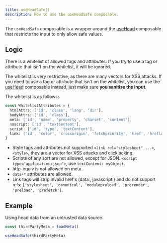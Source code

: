 ```yaml
---
title: useHeadSafe()
description: How to use the useHeadSafe composable.
---
```


The `useHeadSafe` composable is a wrapper around the [useHead](/guide/composables/use-head) composable that restricts the input to only allow safe values.

## Logic

There is a whitelist of allowed tags and attributes. If you try to use a tag or attribute that isn't on the whitelist, it will be ignored.

The whitelist is very restrictive, as there are many vectors for XSS attacks. If you need to use a tag or attribute that isn't on the whitelist, you can use the [useHead](/guide/composables/use-head) composable instead,
just make sure **you sanitise the input**.

The whitelist is as follows:

```ts
const WhitelistAttributes = {
  htmlAttrs: ['id', 'class', 'lang', 'dir'],
  bodyAttrs: ['id', 'class'],
  meta: ['id', 'name', 'property', 'charset', 'content'],
  noscript: ['id', 'textContent'],
  script: ['id', 'type', 'textContent'],
  link: ['id', 'color', 'crossorigin', 'fetchpriority', 'href', 'hreflang', 'imagesrcset', 'imagesizes', 'integrity', 'media', 'referrerpolicy', 'rel', 'sizes', 'type'],
}
```

- Style tags and attributes not supported `<link rel="stylesheet" ...>`, `<style>`, they are a vector for XSS attacks and clickjacking.
- Scripts of any sort are not allowed, except for JSON. `<script type="application/json">`, use `textContent: myObject`.
- http-equiv is not allowed on meta.
- `data-*` attributes are allowed.
- Link tags will strip invalid href's (data:, javascript:) and do not support rels: `['stylesheet', 'canonical', 'modulepreload', 'prerender', 'preload', 'prefetch']`.

## Example

Using head data from an untrusted data source.

```ts
const thirdPartyMeta = loadMeta()

useHeadSafe(thirdPartyMeta)
```
